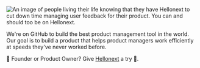 ![An image of people living their life knowing that they have Hellonext to cut down time managing user feedback for their product. You can and should too be on Hellonext.](https://hellonext.co/images/heroes/home-supercato.png?ref=github)

We're on GitHub to build the best product management tool in the world. Our goal is to build a product that helps product managers work efficiently at speeds they've never worked before.

🤖 Founder or Product Owner? Give [Hellonext](https://hellonext.co) a try 🎉.
